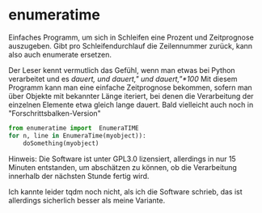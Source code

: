 enumeratime
===============================
Einfaches Programm, um sich in Schleifen eine Prozent und Zeitprognose auszugeben.
Gibt pro Schleifendurchlauf die Zeilennummer zurück, kann also auch enumerate ersetzen.

Der Leser kennt vermutlich das Gefühl, wenn man etwas bei Python verarbeitet und es *dauert, und dauert," und dauert,"\*100*
Mit diesem Programm kann man eine einfache Zeitprognose bekommen, sofern man über Objekte mit bekannter Länge iteriert, bei denen die Verarbeitung der einzelnen Elemente etwa gleich lange dauert.
Bald vielleicht auch noch in "Forschrittsbalken-Version"

```python
from enumeratime import  EnumeraTIME
for n, line in EnumeraTime(myobject)):
    doSomething(myobject)
```
Hinweis:
Die Software ist unter GPL3.0 lizensiert, allerdings in nur 15 Minuten entstanden, um abschätzen zu können, ob die Verarbeitung innerhalb der nächsten Stunde fertig wird.

Ich kannte leider tqdm noch nicht, als ich die Software schrieb, das ist allerdings sicherlich besser als meine Variante.
